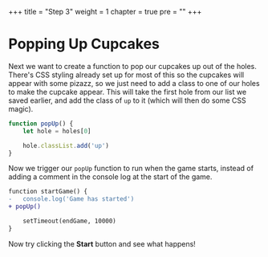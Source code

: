 +++
title = "Step 3"
weight = 1
chapter = true
pre = ""
+++

# Popping Up Cupcakes

Next we want to create a function to pop our cupcakes up out of the holes. There's CSS styling already set up for most of this so the cupcakes will appear with some pizazz, so we just need to add a class to one of our holes to make the cupcake appear. This will take the first hole from our list we saved earlier, and add the class of `up` to it (which will then do some CSS magic).

```js
function popUp() {
	let hole = holes[0]

	hole.classList.add('up')
}
```

Now we trigger our `popUp` function to run when the game starts, instead of adding a comment in the console log at the start of the game. 

```diff
function startGame() {
-	console.log('Game has started')
+ popUp()	

	setTimeout(endGame, 10000)
}
```

Now try clicking the **Start** button and see what happens!
